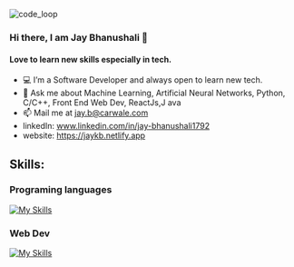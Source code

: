 <img src="https://images.unsplash.com/photo-1564865878688-9a244444042a?q=80&w=2070&auto=format&fit=crop&ixlib=rb-4.0.3&ixid=M3wxMjA3fDB8MHxwaG90by1wYWdlfHx8fGVufDB8fHx8fA%3D%3D" alt="code_loop" border="0"></a>

### Hi there, I am Jay Bhanushali 👋
#### Love to learn new skills especially in tech.

- 💻 I’m a Software Developer and always open to learn new tech. 
- 💬 Ask me about Machine Learning, Artificial Neural Networks, Python, C/C++, Front End Web Dev, ReactJs,J ava
- 📫 Mail me at jay.b@carwale.com
- linkedIn: www.linkedin.com/in/jay-bhanushali1792
- website: https://jaykb.netlify.app

## Skills:
### Programing languages
[![My Skills](https://skillicons.dev/icons?i=py,c,cpp,js,java,cs,dotnet)](https://skillicons.dev)
### Web Dev
[![My Skills](https://skillicons.dev/icons?i=django,html,css,tailwind,js,react,mongodb,sqlite,bootstrap,git)](https://skillicons.dev)
